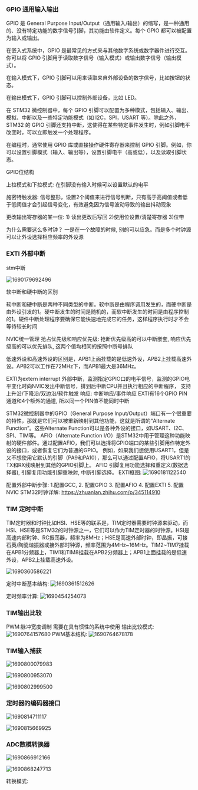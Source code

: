 ### GPIO 通用输入输出
GPIO 是 General Purpose Input/Output（通用输入/输出）的缩写，是一种通用的、没有特定功能的数字信号引脚，其功能由软件定义。每个 GPIO 都可以被配置为输入或输出。

在嵌入式系统中，GPIO 是最常见的方式来与其他数字系统或数字器件进行交互。你可以将 GPIO 引脚用于读取数字信号（输入模式）或输出数字信号（输出模式）。

在输入模式下，GPIO 引脚可以用来读取来自外部设备的数字信号，比如按钮的状态。

在输出模式下，GPIO 引脚可以控制外部设备，比如 LED。

在 STM32 微控制器中，每个 GPIO 引脚可以配置为多种模式，包括输入、输出、模拟、中断以及一些特定功能模式（如 I2C，SPI，USART 等）。除此之外，STM32 的 GPIO 引脚还支持中断，这使得在某些特定事件发生时，例如引脚电平改变时，可以立即触发一个处理程序。

在编程时，通常使用 GPIO 库或直接操作硬件寄存器来控制 GPIO 引脚。例如，你可以设置引脚模式（输入、输出等），设置引脚电平（高或低），以及读取引脚状态。

GPIO位结构


上拉模式和下拉模式: 在引脚没有输入时候可以设置默认的电平

施密特触发器: 信号整形，设置2个阈值来进行信号判断，只有高于高阈值或者低于低阈值才会引起信号变化，有效避免因为信号波动导致的输出抖动现象

更改输出寄存器的某一位: 1) 读出更改后写回 2)使用位设置/清楚寄存器 3)位带


为什么需要这么多时钟？
一是在一个故障的时候, 别的可以应急。而是多个时钟源可以让外设选择相应频率的外设源
### EXTI 外部中断
stm中断

![1690179692496](https://github.com/Leavaway/csnotes/assets/86211987/bec4e9c2-58be-4131-bdb1-de2cfefdb918)


软中断和硬中断的区别

软中断和硬中断是两种不同类型的中断。软中断是由程序调用发生的，而硬中断是由外设引发的1。硬中断发生的时间是随机的，而软中断发生的时间是由程序控制的1。硬件中断处理程序要确保它能快速地完成它的任务，这样程序执行时才不会等待较长时间

NVIC统一管理 抢占优先级和响应优先级: 抢断优先级高的可以中断嵌套, 响应优先级高的可以优先排队, 这两个值均相同的按照中断号排队

低速外设和高速外设的区别是，APB1上面挂载的是低速外设，APB2上挂载高速外设。APB2可以工作在72MHz下，而APB1最大是36MHz。

EXTI为extern interrupt 外部中断，监测指定GPIO口的电平信号，监测的GPIO电平变化时向NVIC发出中断信号，排到后中断CPU并且执行相应的中断程序，
支持上升沿/下降沿/双边沿/软件触发  响应: 中断响应/事件响应
EXTI有16个GPIO PIN通道和4个额外的通道, 所以同一个PIN值不能同时中断

STM32微控制器中的GPIO（General Purpose Input/Output）端口有一个很重要的特性，那就是它们可以被重新映射到其他功能，这就是所谓的“Alternate Function”。这些Alternate Function可以是各种外设的接口，如USART、I2C、SPI、TIM等。
AFIO（Alternate Function I/O）是STM32中用于管理这种功能映射的硬件部件。通过配置AFIO，我们可以选择将GPIO端口的某些引脚用作特定外设的接口，或者恢复它们为普通的GPIO。
例如，如果我们想使用USART1，但是又不想使用它默认的引脚（PA9和PA10），那么可以通过配置AFIO，将USART1的TX和RX线映射到其他的GPIO引脚上。
AFIO 引脚复用功能选择和重定义(数据选择器),  引脚复用功能引脚重映射, 中断引脚选择。
EXTI框图: 
![1690181122540](https://github.com/Leavaway/csnotes/assets/86211987/65a4bdd3-60fe-4a09-903a-c055a427ca36)

配置外部中断步骤: 1.配置GCC, 2. 配置GPIO 3. 配置AFIO 4. 配置EXTI 5. 配置NVIC
STM32时钟详解: https://zhuanlan.zhihu.com/p/345114910

### TIM 定时中断
TIM定时器和时钟比如HSI、HSE等的联系是，TIM定时器需要时钟源来驱动，而HSI、HSE等是STM32的时钟源之一，它们可以作为TIM定时器的时钟源。HSI是高速内部时钟、RC振荡器，频率为8MHz；HSE是高速外部时钟，即晶振，可接石英/陶瓷谐振器或接外部时钟源，频率范围为4MHz~16MHz。TIM2~TIM7挂载在APB1分频器上，TIM1和TIM8挂载在APB2分频器上；APB1上面挂载的是低速外设，APB2上挂载高速外设。

![1690360586221](https://github.com/Leavaway/csnotes/assets/86211987/4dea7565-96df-4799-a042-c047b89ee56a)

定时中断基本结构:
![1690361512626](https://github.com/Leavaway/csnotes/assets/86211987/ce4b242c-4986-44bc-a2bd-aeb5bd8c0d75)

定时频率计算: ![1690454254073](https://github.com/Leavaway/csnotes/assets/86211987/da137406-061d-427c-8e27-4b8fb7224f2d)

### TIM输出比较

PWM:脉冲宽度调制
需要在具有惯性的系统中使用 
输出比较模式:
![1690764157680](https://github.com/Leavaway/csnotes/assets/86211987/b442f3b4-2b54-4241-bc5f-519127ed994d)
PWM基本结构: 
![1690764678178](https://github.com/Leavaway/csnotes/assets/86211987/2262ed46-5f09-45e5-8ecf-72bb3b150fc7)

### TIM输入捕获

![1690800079983](https://github.com/Leavaway/csnotes/assets/86211987/9db443ee-4430-4d07-8d5b-e35eb8c761ca)

![1690800953070](https://github.com/Leavaway/csnotes/assets/86211987/a5432485-de22-43b4-9249-82feead4af26)

![1690802999500](https://github.com/Leavaway/csnotes/assets/86211987/1e875f7c-dfcd-4f0a-93aa-6f9a6290af59)

### 定时器的编码器接口

![1690814711117](https://github.com/Leavaway/csnotes/assets/86211987/3e84d8c0-7545-4317-b162-165adce9f635)

![1690815669925](https://github.com/Leavaway/csnotes/assets/86211987/c762d2ae-70d9-44d3-872e-e1797db89b36)

### ADC数模转换器
![1690866912166](https://github.com/Leavaway/csnotes/assets/86211987/032c0e1c-cb83-406a-a5c0-50f109544962)

![1690868247713](https://github.com/Leavaway/csnotes/assets/86211987/0848659b-fbfb-45bf-8668-912763db99ef)

转换模式: 
